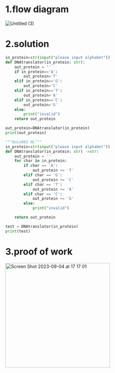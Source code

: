 # 1.flow diagram
![Untitled (3)](https://github.com/Happa1/unit1-2024/assets/142579414/5a90cadd-4a2c-4f8f-9930-b3c61f5b09d2)


# 2.solution
```.py
in_protein=str(input("please input alphabet"))
def DNAtranslator(in_protein: str):
    out_protein = ''
    if in_protein=='A':
        out_protein='T'
    elif in_protein=='G':
        out_protein='C'
    elif in_protein=='T':
        out_protein='A'
    elif in_protein=='C':
        out_protein='G'
    else:
        print("invalid")
    return out_protein

out_protein=DNAtranslator(in_protein)
print(out_protein)

"""Quiz003 HL"""
in_protein=str(input("please input alphabet"))
def DNAtranslator(in_protein: str) ->str:
    out_protein = ''
    for char in in_protein:
        if char == 'A':
            out_protein += 'T'
        elif char == 'G':
            out_protein += 'C'
        elif char == 'T':
            out_protein += 'A'
        elif char == 'C':
            out_protein += 'G'
        else:
            print("invalid")

    return out_protein

test = DNAtranslator(in_protein)
print(test)
```
# 3.proof of work
<img width="329" alt="Screen Shot 2023-09-04 at 17 17 01" src="https://github.com/Happa1/unit1-2024/assets/142579414/baa4b492-0406-4e3d-8fb6-b4b4d6ed3e32">


